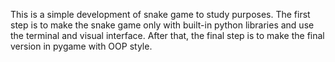 This is a simple development of snake game to study purposes. The first step is to make the snake game only with built-in python libraries and use the terminal and visual interface. After that, the final step is to make the final version in pygame with OOP style.
